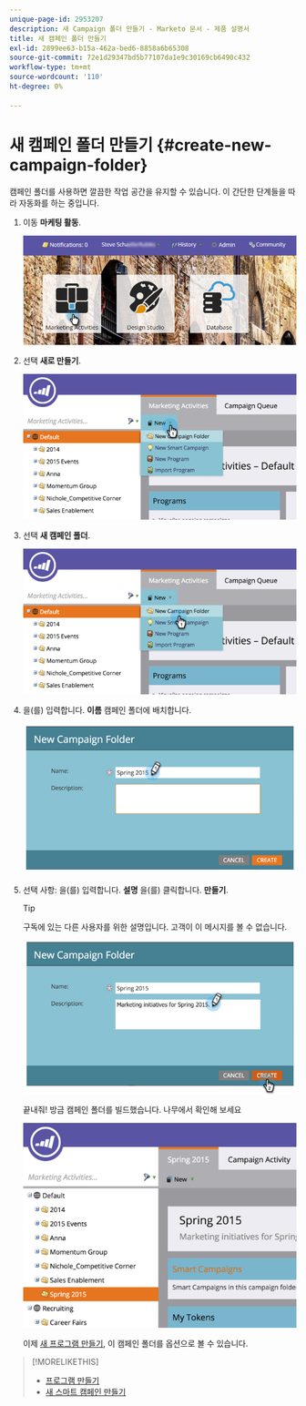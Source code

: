 ```yaml
---
unique-page-id: 2953207
description: 새 Campaign 폴더 만들기 - Marketo 문서 - 제품 설명서
title: 새 캠페인 폴더 만들기
exl-id: 2899ee63-b15a-462a-bed6-8858a6b65308
source-git-commit: 72e1d29347bd5b77107da1e9c30169cb6490c432
workflow-type: tm+mt
source-wordcount: '110'
ht-degree: 0%

---
```


# 새 캠페인 폴더 만들기 {#create-new-campaign-folder}

캠페인 폴더를 사용하면 깔끔한 작업 공간을 유지할 수 있습니다. 이 간단한 단계들을 따라 자동화를 하는 중입니다.

1. 이동 **마케팅 활동**.

   ![](assets/login-marketing-activities.png)

1. 선택 **새로 만들기**.

   ![](assets/image2015-2-25-7-3a57-3a18.png)

1. 선택 **새 캠페인 폴더**.

   ![](assets/image2015-2-25-7-3a58-3a15.png)

1. 을(를) 입력합니다. **이름** 캠페인 폴더에 배치합니다.

   ![](assets/image2015-2-25-8-3a0-3a20.png)

1. 선택 사항: 을(를) 입력합니다. **설명** 을(를) 클릭합니다. **만들기**.

   >[!TIP]
   >
   >구독에 있는 다른 사용자를 위한 설명입니다. 고객이 이 메시지를 볼 수 없습니다.

   ![](assets/image2015-2-25-8-3a9-3a3.png)

   끝내줘! 방금 캠페인 폴더를 빌드했습니다. 나무에서 확인해 보세요

   ![](assets/image2015-2-25-8-3a10-3a29.png)

   이제 [새 프로그램 만들기](/help/marketo/product-docs/core-marketo-concepts/programs/creating-programs/create-a-program.md), 이 캠페인 폴더를 옵션으로 볼 수 있습니다.

>[!MORELIKETHIS]
>
>* [프로그램 만들기](/help/marketo/product-docs/core-marketo-concepts/programs/creating-programs/create-a-program.md)
>* [새 스마트 캠페인 만들기](/help/marketo/product-docs/core-marketo-concepts/smart-campaigns/creating-a-smart-campaign/create-a-new-smart-campaign.md)

